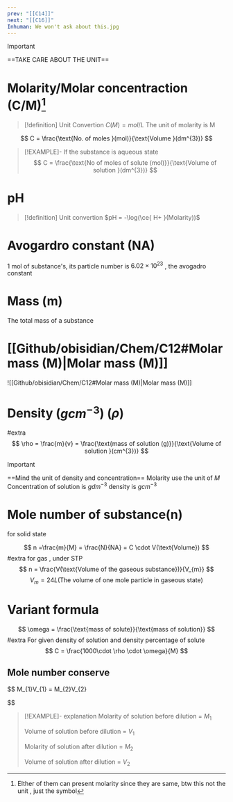 ```yaml
---
prev: "[[C14]]"
next: "[[C16]]"
Inhuman: We won't ask about this.jpg
---
```

> [!IMPORTANT]
> ==TAKE CARE ABOUT THE UNIT==
# Molarity/Molar concentraction (C/M)[^1]


> [!definition] Unit Convertion
> $C(M) = mol/L$
The unit of molarity is M

$$
C = \frac{\text{No. of moles }(mol)}{\text{Volume }(dm^{3})}
$$


> [!EXAMPLE]- If the substance is aqueous state
$$
C = \frac{\text{No of moles of solute (mol)}}{\text{Volume of solution }(dm^{3})}
$$
# pH 

> [!definition] Unit convertion
> $pH = -\log(\ce{ H+ }(Molarity))$

# Avogardro constant (NA)
1 mol of substance's, its particle number is $\displaystyle 6.02\times 10^{23}$ , the avogadro constant 


# Mass (m)
The total mass of a substance

# [[Github/obisidian/Chem/C12#Molar mass (M)|Molar mass (M)]]
![[Github/obisidian/Chem/C12#Molar mass (M)|Molar mass (M)]]

# Density ($\displaystyle gcm^{-3}$) ($\displaystyle \rho$) 
#extra
$$
 \rho = \frac{m}{v} = \frac{\text{mass of solution (g)}}{\text{Volume of solution }(cm^{3})}
$$

> [!IMPORTANT]
> ==Mind the unit of density and concentration== 
> Molarity use the unit of $\displaystyle M$ 
> Concentration of solution is $\displaystyle gdm^{-3}$
> density is $\displaystyle gcm^{-3}$
# Mole number of substance(n)

for solid state
 
$$
n =\frac{m}{M} = \frac{N}{NA} = C \cdot V(\text{Volume})
$$
#extra
for gas , under STP
$$
n = \frac{V(\text{Volume of the gaseous substance})}{V_{m}}
$$
$$
V_{m} = 24L (\text{The volume of one mole particle in gaseous state})
$$




# Variant formula 
$$
\omega = \frac{\text{mass of solute}}{\text{mass of solution}}
$$
#extra 
For given density  of solution and density percentage of solute 
$$
C = \frac{1000\cdot \rho \cdot \omega}{M}
$$
## Mole number conserve
$$
M_{1}V_{1} = M_{2}V_{2}

$$
> [!EXAMPLE]- explanation
> Molarity of solution before dilution = $\displaystyle M_{1}$ 
> 
> Volume of solution before dilution =  $\displaystyle V_{1}$
> 
> Molarity of solution after dilution = $\displaystyle M_{2}$
> 
> Volume of solution after dilution = $\displaystyle V_{2}$


[^1]: EIther of them can present molarity since they are same, btw this not the unit , just the symbol 
